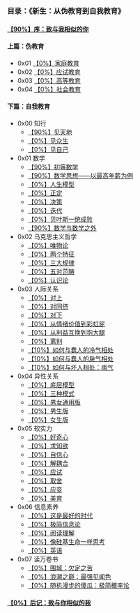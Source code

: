 ### 目录：《新生：从伪教育到自我教育》

#### [【90%】序：致与我相似的你](https://github.com/Anticorianderist/de-vegetable/blob/main/%E5%BA%8F%EF%BC%9A%E8%87%B4%E4%B8%8E%E6%88%91%E7%9B%B8%E4%BC%BC%E7%9A%84%E4%BD%A0.md)

#### 上篇：伪教育

+ 0x01 [【0%】家庭教育](https://github.com/Anticorianderist/de-vegetable/blob/main/%E5%AE%B6%E5%BA%AD%E6%95%99%E8%82%B2.md)
+ 0x02 [【0%】应试教育](https://github.com/Anticorianderist/de-vegetable/blob/main/%E5%BA%94%E8%AF%95%E6%95%99%E8%82%B2.md)
+ 0x03 [【0%】高等教育](https://github.com/Anticorianderist/de-vegetable/blob/main/%E9%AB%98%E7%AD%89%E6%95%99%E8%82%B2.md)
+ 0x04 [【0%】社会教育](https://github.com/Anticorianderist/de-vegetable/blob/main/%E7%A4%BE%E4%BC%9A%E6%95%99%E8%82%B2.md)

#### 下篇：自我教育

+ 0x00 知行
  + [【90%】见天地](https://github.com/Anticorianderist/de-vegetable/blob/main/%E8%A7%81%E5%A4%A9%E5%9C%B0.md)
  + [【0%】见众生](https://github.com/Anticorianderist/de-vegetable/blob/main/%E8%A7%81%E4%BC%97%E7%94%9F.md)
  + [【0%】见自己](https://github.com/Anticorianderist/de-vegetable/blob/main/%E8%A7%81%E8%87%AA%E5%B7%B1.md)
+ 0x01 数学
  + [【90%】初等数学](https://github.com/Anticorianderist/de-vegetable/blob/main/%E5%88%9D%E7%AD%89%E6%95%B0%E5%AD%A6.md)
  + [【90%】数学思想——以最高年薪为例](https://github.com/Anticorianderist/de-vegetable/blob/main/%E6%95%B0%E5%AD%A6%E6%80%9D%E6%83%B3%E2%80%94%E2%80%94%E4%BB%A5%E6%9C%80%E9%AB%98%E5%B9%B4%E8%96%AA%E4%B8%BA%E4%BE%8B.md)
  + [【0%】人生模型](https://github.com/Anticorianderist/de-vegetable/blob/main/%E4%BA%BA%E7%94%9F%E6%A8%A1%E5%9E%8B.md)
  + [【0%】正定](https://github.com/Anticorianderist/de-vegetable/blob/main/%E6%AD%A3%E5%AE%9A.md)
  + [【0%】决策](https://github.com/Anticorianderist/de-vegetable/blob/main/%E5%86%B3%E7%AD%96.md)
  + [【0%】迭代](https://github.com/Anticorianderist/de-vegetable/blob/main/%E8%BF%AD%E4%BB%A3.md)
  + [【0%】贝叶斯一统成败](https://github.com/Anticorianderist/de-vegetable/blob/main/%E8%B4%9D%E5%8F%B6%E6%96%AF%E4%B8%80%E7%BB%9F%E6%88%90%E8%B4%A5.md)
  + [【90%】数学与数学之外](https://github.com/Anticorianderist/de-vegetable/blob/main/%E6%95%B0%E5%AD%A6%E4%B8%8E%E6%95%B0%E5%AD%A6%E4%B9%8B%E5%A4%96.md)
+ 0x02 马克思主义哲学
  + [【0%】唯物论](https://github.com/Anticorianderist/de-vegetable/blob/main/%E5%94%AF%E7%89%A9%E8%AE%BA.md)
  + [【0%】两个特征](https://github.com/Anticorianderist/de-vegetable/blob/main/%E4%B8%A4%E4%B8%AA%E7%89%B9%E5%BE%81.md)
  + [【0%】三大规律](https://github.com/Anticorianderist/de-vegetable/blob/main/%E4%B8%89%E5%A4%A7%E8%A7%84%E5%BE%8B.md)
  + [【0%】五对范畴](https://github.com/Anticorianderist/de-vegetable/blob/main/%E4%BA%94%E5%AF%B9%E8%8C%83%E7%95%B4.md)
  + [【0%】认识论](https://github.com/Anticorianderist/de-vegetable/blob/main/%E8%AE%A4%E8%AF%86%E8%AE%BA.md)
+ 0x03 人际关系
  + [【0%】对上](https://github.com/Anticorianderist/de-vegetable/blob/main/%E5%AF%B9%E4%B8%8A.md)
  + [【0%】对同侪](https://github.com/Anticorianderist/de-vegetable/blob/main/%E5%AF%B9%E5%90%8C%E4%BE%AA.md)
  + [【0%】对下](https://github.com/Anticorianderist/de-vegetable/blob/main/%E5%AF%B9%E4%B8%8B.md)
  + [【0%】从情绪价值到彩虹屁](https://github.com/Anticorianderist/de-vegetable/blob/main/%E4%BB%8E%E6%83%85%E7%BB%AA%E4%BB%B7%E5%80%BC%E5%88%B0%E5%BD%A9%E8%99%B9%E5%B1%81.md)
  + [【0%】从利益互换到抱大腿](https://github.com/Anticorianderist/de-vegetable/blob/main/%E4%BB%8E%E5%88%A9%E7%9B%8A%E4%BA%92%E6%8D%A2%E5%88%B0%E6%8A%B1%E5%A4%A7%E8%85%BF.md)
  + [【0%】离别](https://github.com/Anticorianderist/de-vegetable/blob/main/%E7%A6%BB%E5%88%AB.md)
  + [【10%】如何与蠢人的冷气相处](https://github.com/Anticorianderist/de-vegetable/blob/main/%E5%A6%82%E4%BD%95%E4%B8%8E%E8%A0%A2%E4%BA%BA%E7%9A%84%E5%86%B7%E6%B0%94%E7%9B%B8%E5%A4%84.md)
  + [【10%】如何与蠢人的戾气相处](https://github.com/Anticorianderist/de-vegetable/blob/main/%E5%A6%82%E4%BD%95%E4%B8%8E%E8%A0%A2%E4%BA%BA%E7%9A%84%E6%88%BE%E6%B0%94%E7%9B%B8%E5%A4%84.md)
  + [【10%】如何与坏人相处：痞气](https://github.com/Anticorianderist/de-vegetable/blob/main/%E5%A6%82%E4%BD%95%E4%B8%8E%E5%9D%8F%E4%BA%BA%E7%9B%B8%E5%A4%84%EF%BC%9A%E7%97%9E%E6%B0%94.md)
+ 0x04 异性关系
  + [【0%】底层模型](https://github.com/Anticorianderist/de-vegetable/blob/main/%E5%BA%95%E5%B1%82%E6%A8%A1%E5%9E%8B.md)
  + [【0%】三种模式](https://github.com/Anticorianderist/de-vegetable/blob/main/%E4%B8%89%E7%A7%8D%E6%A8%A1%E5%BC%8F.md)
  + [【0%】男女通用版](https://github.com/Anticorianderist/de-vegetable/blob/main/%E7%94%B7%E5%A5%B3%E9%80%9A%E7%94%A8%E7%89%88.md)
  + [【0%】男生版](https://github.com/Anticorianderist/de-vegetable/blob/main/%E7%94%B7%E7%94%9F%E7%89%88.md)
  + [【0%】女生版](https://github.com/Anticorianderist/de-vegetable/blob/main/%E5%A5%B3%E7%94%9F%E7%89%88.md)
+ 0x05 软实力
  + [【0%】好奇心](https://github.com/Anticorianderist/de-vegetable/blob/main/%E5%A5%BD%E5%A5%87%E5%BF%83.md)
  + [【0%】求知欲](https://github.com/Anticorianderist/de-vegetable/blob/main/%E6%B1%82%E7%9F%A5%E6%AC%B2.md)
  + [【0%】自信心](https://github.com/Anticorianderist/de-vegetable/blob/main/%E8%87%AA%E4%BF%A1%E5%BF%83.md)
  + [【0%】解耦合](https://github.com/Anticorianderist/de-vegetable/blob/main/%E8%A7%A3%E8%80%A6%E5%90%88.md)
  + [【0%】应试](https://github.com/Anticorianderist/de-vegetable/blob/main/%E5%BA%94%E8%AF%95.md)
  + [【0%】取舍](https://github.com/Anticorianderist/de-vegetable/blob/main/%E5%8F%96%E8%88%8D.md)
  + [【0%】应变](https://github.com/Anticorianderist/de-vegetable/blob/main/%E5%BA%94%E5%8F%98.md)
  + [【0%】美育](https://github.com/Anticorianderist/de-vegetable/blob/main/%E7%BE%8E%E8%82%B2.md)
+ 0x06 信息素养
  + [【0%】这是最好的时代](https://github.com/Anticorianderist/de-vegetable/blob/main/%E8%BF%99%E6%98%AF%E6%9C%80%E5%A5%BD%E7%9A%84%E6%97%B6%E4%BB%A3.md)
  + [【0%】极简信息论](https://github.com/Anticorianderist/de-vegetable/blob/main/%E6%9E%81%E7%AE%80%E4%BF%A1%E6%81%AF%E8%AE%BA.md)
  + [【0%】阅读理解](https://github.com/Anticorianderist/de-vegetable/blob/main/%E9%98%85%E8%AF%BB%E7%90%86%E8%A7%A3.md)
  + [【0%】像硅基生命一样思考](https://github.com/Anticorianderist/de-vegetable/blob/main/%E5%83%8F%E7%A1%85%E5%9F%BA%E7%94%9F%E5%91%BD%E4%B8%80%E6%A0%B7%E6%80%9D%E8%80%83.md)
  + [【0%】英语](https://github.com/Anticorianderist/de-vegetable/blob/main/%E8%8B%B1%E8%AF%AD.md)
+ 0x07 读万卷书
  + [【0%】围城：欠定之苦](https://github.com/Anticorianderist/book/blob/main/%E5%9B%B4%E5%9F%8E%EF%BC%9A%E6%AC%A0%E5%AE%9A%E4%B9%8B%E8%8B%A6.md)
  + [【0%】浪潮之巅：最强见闻色](https://github.com/Anticorianderist/book/blob/main/%E6%B5%AA%E6%BD%AE%E4%B9%8B%E5%B7%85%EF%BC%9A%E6%9C%80%E5%BC%BA%E8%A7%81%E9%97%BB%E8%89%B2.md)
  + [【0%】随机漫步的傻瓜：极简概率论](https://github.com/Anticorianderist/book/blob/main/%E9%9A%8F%E6%9C%BA%E6%BC%AB%E6%AD%A5%E7%9A%84%E5%82%BB%E7%93%9C%EF%BC%9A%E6%9E%81%E7%AE%80%E6%A6%82%E7%8E%87%E8%AE%BA.md)

#### [【0%】后记：致与你相似的我](https://github.com/Anticorianderist/de-vegetable/blob/main/%E5%90%8E%E8%AE%B0%EF%BC%9A%E8%87%B4%E4%B8%8E%E4%BD%A0%E7%9B%B8%E4%BC%BC%E7%9A%84%E6%88%91.md)




